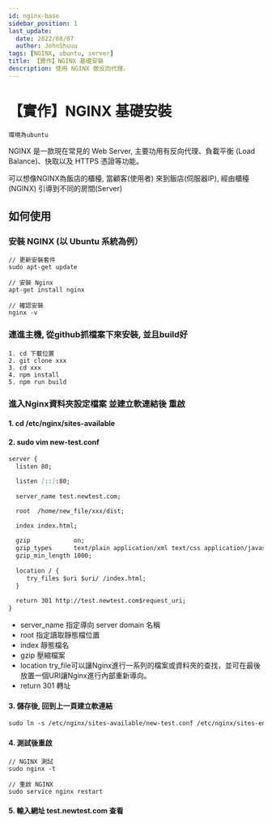 ```yaml
---
id: nginx-base
sidebar_position: 1
last_update:
  date: 2022/08/07
  author: JohnShuuu
tags: [NGINX, ubuntu, server]
title: 【實作】NGINX 基礎安裝
description: 使用 NGINX 做反向代理。
---
```

# 【實作】NGINX 基礎安裝
`環境為ubuntu`

NGINX 是一款現在常見的 Web Server, 主要功用有反向代理、負載平衡 (Load Balance)、快取以及 HTTPS 憑證等功能。

可以想像NGINX為飯店的櫃檯, 當顧客(使用者) 來到飯店(伺服器IP), 經由櫃檯(NGINX) 引導到不同的房間(Server)

## 如何使用

### 安裝 NGINX (以 Ubuntu 系統為例）
```
// 更新安裝套件
sudo apt-get update

// 安裝 Nginx
apt-get install nginx

// 確認安裝
nginx -v
```

### 連進主機, 從github抓檔案下來安裝, 並且build好

```
1. cd 下載位置
2. git clone xxx
3. cd xxx
4. npm install
5. npm run build
```

### 進入Nginx資料夾設定檔案 並建立軟連結後 重啟

#### 1. cd /etc/nginx/sites-available
#### 2. sudo vim new-test.conf

```md title="new-test.conf"
server {
  listen 80;

  listen [::]:80;
 
  server_name test.newtest.com;

  root  /home/new_file/xxx/dist;

  index index.html;
  
  gzip            on;
  gzip_types      text/plain application/xml text/css application/javascript;
  gzip_min_length 1000;
 
  location / {
     try_files $uri $uri/ /index.html;
  }
 
  return 301 http://test.newtest.com$request_uri;
}
```
- server_name 指定導向 server domain 名稱
- root 指定讀取靜態檔位置
- index 靜態檔名
- gzip 壓縮檔案
- location try_file可以讓Nginx進行一系列的檔案或資料夾的查找，並可在最後放置一個URI讓Nginx進行內部重新導向。
- return 301 轉址

#### 3. 儲存後, 回到上一頁建立軟連結
```md title="sudo ln -s “生產目標” “產生目的地”"
sudo ln -s /etc/nginx/sites-available/new-test.conf /etc/nginx/sites-enable/new-test.conf
```
#### 4. 測試後重啟
```
// NGINX 測試
sudo nginx -t 

// 重啟 NGINX
sudo service nginx restart
```

#### 5. 輸入網址 test.newtest.com 查看

